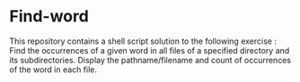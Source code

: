 # Find-word

This repository contains a shell script solution to the following exercise : 
Find the occurrences of a given word in all files of a specified directory and its subdirectories. 
Display the pathname/filename and count of occurrences of the word in each file.

